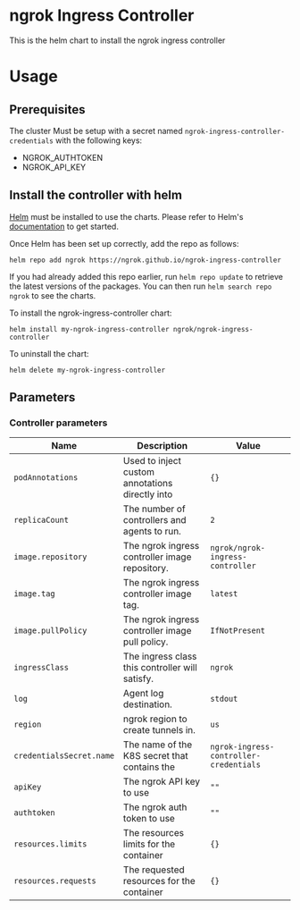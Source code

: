 # ngrok Ingress Controller

This is the helm chart to install the ngrok ingress controller

# Usage

## Prerequisites

The cluster Must be setup with a secret named `ngrok-ingress-controller-credentials` with the following keys:
* NGROK_AUTHTOKEN
* NGROK_API_KEY

## Install the controller with helm

[Helm](https://helm.sh) must be installed to use the charts.  Please refer to
Helm's [documentation](https://helm.sh/docs) to get started.

Once Helm has been set up correctly, add the repo as follows:

`helm repo add ngrok https://ngrok.github.io/ngrok-ingress-controller`

If you had already added this repo earlier, run `helm repo update` to retrieve
the latest versions of the packages.  You can then run `helm search repo ngrok` to see the charts.

To install the ngrok-ingress-controller chart:

`helm install my-ngrok-ingress-controller ngrok/ngrok-ingress-controller`

To uninstall the chart:

`helm delete my-ngrok-ingress-controller`

<!-- Parameters are auto generated via @bitnami/readme-generator-for-helm -->
## Parameters

### Controller parameters

| Name                     | Description                                     | Value                                  |
| ------------------------ | ----------------------------------------------- | -------------------------------------- |
| `podAnnotations`         | Used to inject custom annotations directly into | `{}`                                   |
| `replicaCount`           | The number of controllers and agents to run.    | `2`                                    |
| `image.repository`       | The ngrok ingress controller image repository.  | `ngrok/ngrok-ingress-controller`       |
| `image.tag`              | The ngrok ingress controller image tag.         | `latest`                               |
| `image.pullPolicy`       | The ngrok ingress controller image pull policy. | `IfNotPresent`                         |
| `ingressClass`           | The ingress class this controller will satisfy. | `ngrok`                                |
| `log`                    | Agent log destination.                          | `stdout`                               |
| `region`                 | ngrok region to create tunnels in.              | `us`                                   |
| `credentialsSecret.name` | The name of the K8S secret that contains the    | `ngrok-ingress-controller-credentials` |
| `apiKey`                 | The ngrok API key to use                        | `""`                                   |
| `authtoken`              | The ngrok auth token to use                     | `""`                                   |
| `resources.limits`       | The resources limits for the container          | `{}`                                   |
| `resources.requests`     | The requested resources for the container       | `{}`                                   |


